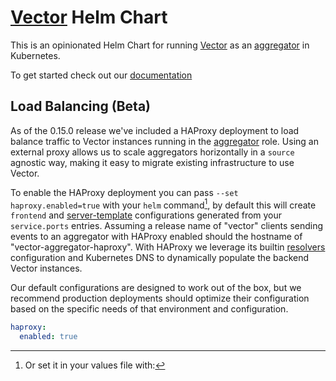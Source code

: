 # [Vector](https://vector.dev) Helm Chart

This is an opinionated Helm Chart for running [Vector](https://vector.dev) as an [aggregator](https://vector.dev/docs/about/concepts/#aggregator) in Kubernetes.

To get started check out our [documentation](https://master.vector.dev/docs/setup/installation/platforms/kubernetes/)

## Load Balancing (Beta)

As of the 0.15.0 release we've included a HAProxy deployment to load balance traffic to Vector instances running in the [aggregator](https://vector.dev/docs/setup/deployment/roles/#aggregator) role.
Using an external proxy allows us to scale aggregators horizontally in a `source` agnostic way, making it easy to migrate existing infrastructure to use Vector.

To enable the HAProxy deployment you can pass `--set haproxy.enabled=true` with your `helm` command[^1], by default this will create `frontend` and [server-template](http://cbonte.github.io/haproxy-dconv/2.4/configuration.html#4-server-template) configurations generated from your `service.ports` entries. Assuming a release name of "vector" clients sending events to an aggregator with HAProxy enabled should the hostname of "vector-aggregator-haproxy".
With HAProxy we leverage its builtin [resolvers](http://cbonte.github.io/haproxy-dconv/2.4/configuration.html#5.3.2) configuration and Kubernetes DNS to dynamically populate the backend Vector instances.

Our default configurations are designed to work out of the box, but we recommend production deployments should optimize their configuration based on the specific needs of that environment and configuration.

[^1]: Or set it in your values file with:

```yaml
haproxy:
  enabled: true
```
